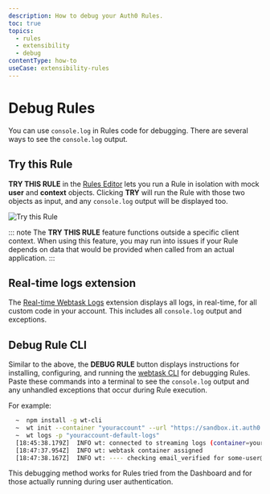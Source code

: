 ```yaml
---
description: How to debug your Auth0 Rules.
toc: true
topics:
  - rules
  - extensibility
  - debug
contentType: how-to
useCase: extensibility-rules
---
```


# Debug Rules

You can use `console.log` in Rules code for debugging. There are several ways to see the `console.log` output.

## Try this Rule

**TRY THIS RULE** in the [Rules Editor](${manage_url}/#/rules/create) lets you run a Rule in isolation with mock **user** and **context** objects. Clicking **TRY** will run the Rule with those two objects as input, and any `console.log` output will be displayed too.

![Try this Rule](/media/articles/rules/try-rule.png)

::: note
The **TRY THIS RULE** feature functions outside a specific client context. When using this feature, you may run into issues if your Rule depends on data that would be provided when called from an actual application.
:::

## Real-time logs extension

The [Real-time Webtask Logs](/extensions/realtime-webtask-logs) extension displays all logs, in real-time, for all custom code in your account. This includes all `console.log` output and exceptions.

## Debug Rule CLI

Similar to the above, the **DEBUG RULE** button displays instructions for installing, configuring, and running the [webtask CLI](https://github.com/auth0/wt-cli) for debugging Rules. Paste these commands into a terminal to see the `console.log` output and any unhandled exceptions that occur during Rule execution.

For example:

```sh
  ~  npm install -g wt-cli
  ~  wt init --container "youraccount" --url "https://sandbox.it.auth0.com" --token "eyJhbGci...WMPGI" -p "youraccount-default-logs"
  ~  wt logs -p "youraccount-default-logs"
  [18:45:38.179Z]  INFO wt: connected to streaming logs (container=youraccount)
  [18:47:37.954Z]  INFO wt: webtask container assigned
  [18:47:38.167Z]  INFO wt: ---- checking email_verified for some-user@mail.com! ----
```

This debugging method works for Rules tried from the Dashboard and for those actually running during user authentication.